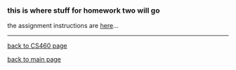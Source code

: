 ### this is where stuff for homework two will go

the assignment instructions are <a href="http://www.wou.edu/~morses/classes/cs46x/assignments/HW2.html" target="_blank">here</a>...   


---
[back to CS460 page](https://Stormy9.github.io/CS460/ "CS460 main page")   

[back to main page](https://Stormy9.github.io/ "main page")  
